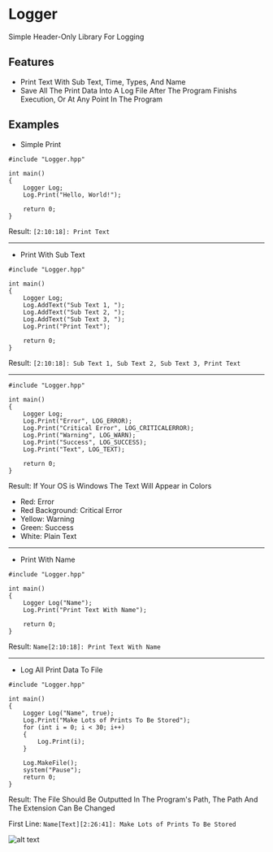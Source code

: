 # Logger
Simple Header-Only Library For Logging

## Features
* Print Text With Sub Text, Time, Types, And Name
* Save All The Print Data Into A Log File After The Program Finishs Execution, Or At Any Point In The Program

## Examples
* Simple Print
```
#include "Logger.hpp"

int main()
{
	Logger Log;
	Log.Print("Hello, World!");
	
	return 0;
}
```
Result: `[2:10:18]: Print Text`

---

* Print With Sub Text
```
#include "Logger.hpp"

int main()
{
	Logger Log;
	Log.AddText("Sub Text 1, ");
	Log.AddText("Sub Text 2, ");
	Log.AddText("Sub Text 3, ");
	Log.Print("Print Text");
  
	return 0;
}
```
Result: `[2:10:18]: Sub Text 1, Sub Text 2, Sub Text 3, Print Text`

---

```
#include "Logger.hpp"

int main()
{
	Logger Log;
	Log.Print("Error", LOG_ERROR);
	Log.Print("Critical Error", LOG_CRITICALERROR);
	Log.Print("Warning", LOG_WARN);
	Log.Print("Success", LOG_SUCCESS);
	Log.Print("Text", LOG_TEXT);
  
	return 0;
}
```
Result: If Your OS is Windows The Text Will Appear in Colors
- Red: Error
- Red Background: Critical Error
- Yellow: Warning
- Green: Success
- White: Plain Text

---

* Print With Name
```
#include "Logger.hpp"

int main()
{
	Logger Log("Name");
	Log.Print("Print Text With Name");
  
	return 0;
}
```
Result: `Name[2:10:18]: Print Text With Name`

---

* Log All Print Data To File
```
#include "Logger.hpp"

int main()
{
	Logger Log("Name", true);
	Log.Print("Make Lots of Prints To Be Stored");
	for (int i = 0; i < 30; i++)
	{
		Log.Print(i);
	}

	Log.MakeFile();
	system("Pause");
	return 0;
}
```
Result: The File Should Be Outputted In The Program's Path, The Path And The Extension Can Be Changed

First Line: `Name[Text][2:26:41]: Make Lots of Prints To Be Stored`

![alt text](https://i.postimg.cc/0ytbMVjS/Example.png)
